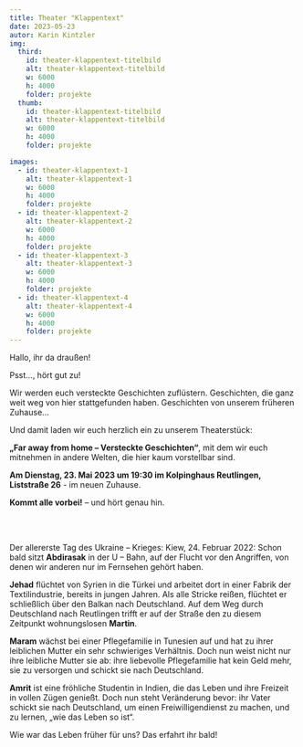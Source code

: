 ```yaml
---
title: Theater "Klappentext"
date: 2023-05-23
autor: Karin Kintzler
img:
  third:
    id: theater-klappentext-titelbild
    alt: theater-klappentext-titelbild
    w: 6000
    h: 4000
    folder: projekte
  thumb:
    id: theater-klappentext-titelbild
    alt: theater-klappentext-titelbild
    w: 6000
    h: 4000
    folder: projekte

images:
  - id: theater-klappentext-1
    alt: theater-klappentext-1
    w: 6000
    h: 4000
    folder: projekte
  - id: theater-klappentext-2
    alt: theater-klappentext-2
    w: 6000
    h: 4000
    folder: projekte
  - id: theater-klappentext-3
    alt: theater-klappentext-3
    w: 6000
    h: 4000
    folder: projekte
  - id: theater-klappentext-4
    alt: theater-klappentext-4
    w: 6000
    h: 4000
    folder: projekte
---
```


<!--mehr-->

Hallo, ihr da draußen!

Psst…, hört gut zu!

Wir werden euch versteckte Geschichten zuflüstern.
Geschichten, die ganz weit weg von hier stattgefunden haben. 
Geschichten von unserem früheren Zuhause…

Und damit laden wir euch herzlich ein zu unserem Theaterstück:

**„Far away from home – Versteckte Geschichten“**, mit dem wir euch mitnehmen in andere Welten, die hier kaum vorstellbar sind. 

**Am Dienstag, 23. Mai 2023 um 19:30 im Kolpinghaus Reutlingen, Liststraße 26** - im neuen Zuhause. 

**Kommt alle vorbei!** – und hört genau hin.

<br><br>

Der allererste Tag des Ukraine – Krieges: Kiew, 24. Februar 2022:
Schon bald sitzt **Abdirasak** in der U – Bahn, auf der Flucht vor den Angriffen, von denen wir anderen nur im Fernsehen gehört haben.

**Jehad** flüchtet von Syrien in die Türkei und arbeitet dort in einer Fabrik der Textilindustrie, bereits in jungen Jahren. Als alle Stricke reißen, flüchtet er schließlich über den Balkan nach Deutschland.
Auf dem Weg durch Deutschland nach Reutlingen trifft er auf der Straße den zu diesem Zeitpunkt wohnungslosen **Martin**.

**Maram** wächst bei einer Pflegefamilie in Tunesien auf und hat zu ihrer leiblichen Mutter ein sehr schwieriges Verhältnis. Doch nun weist nicht nur ihre leibliche Mutter sie ab: ihre liebevolle Pflegefamilie hat kein Geld mehr, sie zu versorgen und schickt sie nach Deutschland.

**Amrit** ist eine fröhliche Studentin in Indien, die das Leben und ihre Freizeit in vollen Zügen genießt. Doch nun steht Veränderung bevor: ihr Vater schickt sie nach Deutschland, um einen Freiwilligendienst zu machen, und zu lernen, „wie das Leben so ist“. 

Wie war das Leben früher für uns? Das erfahrt ihr bald!
